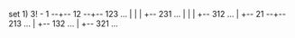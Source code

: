 set 1) 
3! - 
1 --+-- 12 --+-- 123 ...
    |        |
    |        +-- 231 ...
    |        |
    |        +-- 312 ...
    |
    +-- 21 --+-- 213 ...
             |
             +-- 132 ...
             |
             +-- 321 ...

             